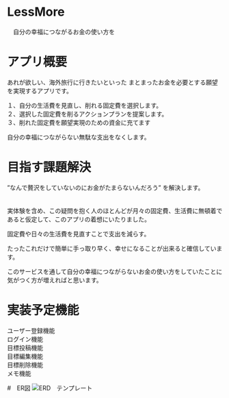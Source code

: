 # LessMore
　自分の幸福につながるお金の使い方を

# アプリ概要

  あれが欲しい、海外旅行に行きたいといった
  まとまったお金を必要とする願望を実現するアプリです。

  １、自分の生活費を見直し、削れる固定費を選択します。  
  ２、選択した固定費を削るアクションプランを提案します。  
  ３、削れた固定費を願望実現のための資金に充てます  

  自分の幸福につながらない無駄な支出をなくします。  


# 目指す課題解決

  ”なんで贅沢をしていないのにお金がたまらないんだろう”
  を解決します。  
　


  実体験を含め、この疑問を抱く人のほとんどが月々の固定費、生活費に無頓着であると仮定して、このアプリの着想にいたりました。
  
  固定費や日々の生活費を見直すことで支出を減らす。

  たったこれだけで簡単に手っ取り早く、幸せになることが出来ると確信しています。

  このサービスを通して自分の幸福につながらないお金の使い方をしていたことに気がつく方が増えればと思います。
　

# 実装予定機能
  ユーザー登録機能  
  ログイン機能   
  目標投稿機能  
  目標編集機能   
  目標削除機能  
  メモ機能  



  #　ER図
   ![ERD　テンプレート](https://user-images.githubusercontent.com/68421155/92684340-3045f800-f370-11ea-8b3b-903fb3ae6385.jpeg)


